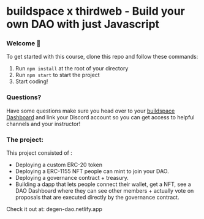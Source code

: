 # buildspace x thirdweb - Build your own DAO with just Javascript

### **Welcome 👋**

To get started with this course, clone this repo and follow these commands:

1. Run `npm install` at the root of your directory
2. Run `npm start` to start the project
3. Start coding!

### **Questions?**

Have some questions make sure you head over to your [buildspace Dashboard](https://app.buildspace.so/projects/COb520aae3-7925-42f4-a5e7-eaf718933766) and link your Discord account so you can get access to helpful channels and your instructor!

### The project:

This project consisted of :

- Deploying a custom ERC-20 token
- Deploying a ERC-1155 NFT people can mint to join your DAO.
- Deploying a governance contract + treasury.
- Building a dapp that lets people connect their wallet, get a NFT, see a DAO Dashboard where they can see other members + actually vote on proposals that are executed directly by the governance contract.

Check it out at: degen-dao.netlify.app

